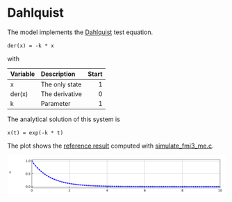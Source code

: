 # Dahlquist

The model implements the [Dahlquist](https://en.wikipedia.org/wiki/Germund_Dahlquist) test equation.

```
der(x) = -k * x
```

with

| Variable      | Description    | Start |
|:--------------|:---------------| -----:|
| x             | The only state |     1 |
| der(x)        | The derivative |     0 |
| k             | Parameter      |     1 |

The analytical solution of this system is

```
x(t) = exp(-k * t)
```

The plot shows the [reference result](Dahlquist_ref.csv) computed with [simulate_fmi3_me.c](https://github.com/modelica/Reference-FMUs/blob/master/examples/simulate_fmi3_me.c).

![Plot](Dahlquist_ref.svg)
